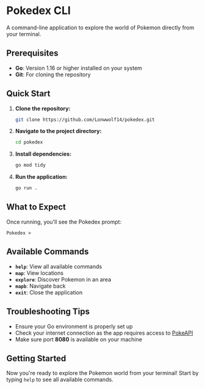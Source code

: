 # Pokedex CLI

A command-line application to explore the world of Pokemon directly from your terminal.

## Prerequisites
- **Go**: Version 1.16 or higher installed on your system
- **Git**: For cloning the repository

## Quick Start

1. **Clone the repository:**
   ```bash
   git clone https://github.com/Lonwwolf14/pokedex.git
   ```

2. **Navigate to the project directory:**
   ```bash
   cd pokedex
   ```

3. **Install dependencies:**
   ```bash
   go mod tidy
   ```

4. **Run the application:**
   ```bash
   go run .
   ```

## What to Expect
Once running, you'll see the Pokedex prompt:
```
Pokedex >
```

## Available Commands
- **`help`**: View all available commands
- **`map`**: View locations
- **`explore`**: Discover Pokemon in an area
- **`mapb`**: Navigate back
- **`exit`**: Close the application


## Troubleshooting Tips
- Ensure your Go environment is properly set up
- Check your internet connection as the app requires access to [PokeAPI](https://pokeapi.co/)
- Make sure port **8080** is available on your machine

## Getting Started
Now you're ready to explore the Pokemon world from your terminal! Start by typing `help` to see all available commands.
